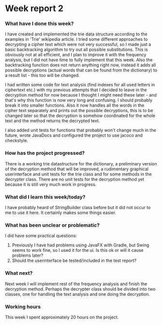 # Week report 2

### What have I done this week?
I have created and implemented the trie data structure according to the examples in 'Trie' wikipedia article. I tried some different approaches to decrypting a cipher text which were not very successful, so I made just a basic backtracking algorithm to try out all possible substitutions. This is obviously not at all efficient, and I plan to improve it with the frequency analysis, but I did not have time to fully implement that this week. Also the backtracking function does not return anything right now, instead it adds all possible decryptions (actual words that can be found from the dictionary) to a result list - this too will be changed.

I had written some code for text analysis (find indexes for all used letters in ciphertext etc.) with my previous attempts that I decided to leave in the decryption method for now because I thought I might need these later - and that's why this function is now very long and confusing. I should probably break it into smaller functions. Also it now handles all the words in the cipher text separately and prints out the possible decryptions, this is to be changed later so that the decryption is somehow coordinated for the whole text and the method returns the decrypted text.

I also added unit tests for functions that probably won't change much in the future, wrote JavaDocs and configured the project to use jacoco and checkstyle.

### How has the project progressed?
There is a working trie datastructure for the dictionary, a preliminary version of the decryption method that will be improved, a rudimentary graphical userinterface and unit tests for the trie class and for some methods in the decrypter class. There are no unit tests for the decryption method yet because it is still very much work in progress.

### What did I learn this week/today?
I have probably heard of StringBuilder class before but it did not occur to me to use it here. It certainly makes some things easier.

### What has been unclear or problematic?
I did have some practical questions:
1. Previously I have had problems using JavaFX with Gradle, but Swing seems to work fine, so I used it for the ui. Is this ok or will it cause problems later?
2. Should the userinterface be tested/included in the test report?

### What next?
Next week I will implement rest of the frequency analysis and finish the decryption method. Perhaps the decrypter class should be divided into two classes, one for handling the text analysis and one doing the decryption.

### Working hours
This week I spent approximately 20 hours on the project.
